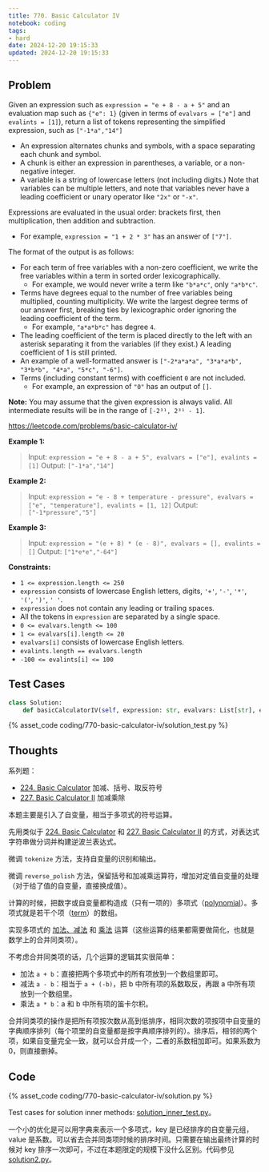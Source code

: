 ```yaml
---
title: 770. Basic Calculator IV
notebook: coding
tags:
- hard
date: 2024-12-20 19:15:33
updated: 2024-12-20 19:15:33
---
```

## Problem

Given an expression such as `expression = "e + 8 - a + 5"` and an evaluation map such as `{"e": 1}` (given in terms of `evalvars = ["e"]` and `evalints = [1]`), return a list of tokens representing the simplified expression, such as `["-1*a","14"]`

- An expression alternates chunks and symbols, with a space separating each chunk and symbol.
- A chunk is either an expression in parentheses, a variable, or a non-negative integer.
- A variable is a string of lowercase letters (not including digits.) Note that variables can be multiple letters, and note that variables never have a leading coefficient or unary operator like `"2x"` or `"-x"`.

Expressions are evaluated in the usual order: brackets first, then multiplication, then addition and subtraction.

- For example, `expression = "1 + 2 * 3"` has an answer of `["7"]`.

The format of the output is as follows:

- For each term of free variables with a non-zero coefficient, we write the free variables within a term in sorted order lexicographically.
  - For example, we would never write a term like `"b*a*c"`, only `"a*b*c"`.
- Terms have degrees equal to the number of free variables being multiplied, counting multiplicity. We write the largest degree terms of our answer first, breaking ties by lexicographic order ignoring the leading coefficient of the term.
  - For example, `"a*a*b*c"` has degree `4`.
- The leading coefficient of the term is placed directly to the left with an asterisk separating it from the variables (if they exist.) A leading coefficient of 1 is still printed.
- An example of a well-formatted answer is `["-2*a*a*a", "3*a*a*b", "3*b*b", "4*a", "5*c", "-6"]`.
- Terms (including constant terms) with coefficient `0` are not included.
  - For example, an expression of `"0"` has an output of `[]`.

**Note:** You may assume that the given expression is always valid. All intermediate results will be in the range of `[-2³¹, 2³¹ - 1]`.

<https://leetcode.com/problems/basic-calculator-iv/>

**Example 1:**

> Input: `expression = "e + 8 - a + 5", evalvars = ["e"], evalints = [1]`
> Output: `["-1*a","14"]`

**Example 2:**

> Input: `expression = "e - 8 + temperature - pressure", evalvars = ["e", "temperature"], evalints = [1, 12]`
> Output: `["-1*pressure","5"]`

**Example 3:**

> Input: `expression = "(e + 8) * (e - 8)", evalvars = [], evalints = []`
> Output: `["1*e*e","-64"]`

**Constraints:**

- `1 <= expression.length <= 250`
- `expression` consists of lowercase English letters, digits, `'+'`, `'-'`, `'*'`, `'('`, `')'`, `' '`.
- `expression` does not contain any leading or trailing spaces.
- All the tokens in `expression` are separated by a single space.
- `0 <= evalvars.length <= 100`
- `1 <= evalvars[i].length <= 20`
- `evalvars[i]` consists of lowercase English letters.
- `evalints.length == evalvars.length`
- `-100 <= evalints[i] <= 100`

## Test Cases

``` python
class Solution:
    def basicCalculatorIV(self, expression: str, evalvars: List[str], evalints: List[int]) -> List[str]:
```

{% asset_code coding/770-basic-calculator-iv/solution_test.py %}

## Thoughts

系列题：

- [224. Basic Calculator](224-basic-calculator) 加减、括号、取反符号
- [227. Basic Calculator II](227-basic-calculator-ii) 加减乘除

本题主要是引入了自变量，相当于多项式的符号运算。

先用类似于 [224. Basic Calculator](224-basic-calculator) 和 [227. Basic Calculator II](227-basic-calculator-ii) 的方式，对表达式字符串做分词并构建逆波兰表达式。

微调 `tokenize` 方法，支持自变量的识别和输出。

微调 `reverse_polish` 方法，保留括号和加减乘运算符，增加对定值自变量的处理（对于给了值的自变量，直接换成值）。

计算的时候，把数字或自变量都构造成（只有一项的）多项式（[polynomial](https://en.wikipedia.org/wiki/Polynomial)）。多项式就是若干个项（[term](https://en.wikipedia.org/wiki/Addition#Terms)）的数组。

实现多项式的 [加法、减法](https://en.wikipedia.org/wiki/Polynomial#Addition_and_subtraction) 和 [乘法](https://en.wikipedia.org/wiki/Polynomial#Multiplication) 运算（这些运算的结果都需要做简化，也就是数学上的合并同类项）。

不考虑合并同类项的话，几个运算的逻辑其实很简单：

- 加法 `a + b`：直接把两个多项式中的所有项放到一个数组里即可。
- 减法 `a - b`：相当于 `a + (-b)`，把 b 中所有项的系数取反，再跟 a 中所有项放到一个数组里。
- 乘法 `a * b`：a 和 b 中所有项的笛卡尔积。

合并同类项的操作是把所有项按次数从高到低排序，相同次数的项按项中自变量的字典顺序排列（每个项里的自变量都是按字典顺序排列的）。排序后，相邻的两个项，如果自变量完全一致，就可以合并成一个，二者的系数相加即可。如果系数为 0，则直接删掉。

## Code

{% asset_code coding/770-basic-calculator-iv/solution.py %}

Test cases for solution inner methods: [solution_inner_test.py](770-basic-calculator-iv/solution_inner_test.py)。

一个小的优化是可以用字典来表示一个多项式，key 是已经排序的自变量元组，value 是系数。可以省去合并同类项时候的排序时间。只需要在输出最终计算的时候对 key 排序一次即可，不过在本题限定的规模下没什么区别。代码参见 [solution2.py](770-basic-calculator-iv/solution.py)。
